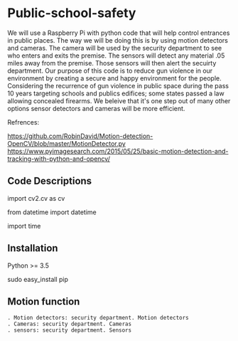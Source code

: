 # Public-school-safety
We will use a Raspberry Pi with python code that will help control entrances in public places. The way we will be doing this is by using motion detectors and cameras. The camera will be used by the security department to see who enters and exits the premise. The sensors will detect any material .05 miles away from the premise. Those sensors will then alert the secuirty department. Our purpose of this code is to reduce gun violence in our environment by creating a secure and happy environment for the people. 
Considering the recurrence of gun violence in public space during the pass 10 years targeting schools and publics edifices; some states passed a law allowing concealed firearms. We beleive that it's one step out of many other options sensor detectors and cameras will be more efficient. 

Refrences:

https://github.com/RobinDavid/Motion-detection-OpenCV/blob/master/MotionDetector.py
https://www.pyimagesearch.com/2015/05/25/basic-motion-detection-and-tracking-with-python-and-opencv/

## Code Descriptions

import cv2.cv as cv

from datetime import datetime

import time

## Installation 

Python >= 3.5

sudo easy_install pip
 
## Motion function
 
    . Motion detectors: security department. Motion detectors
    . Cameras: security department. Cameras 
    . sensors: security department. Sensors
